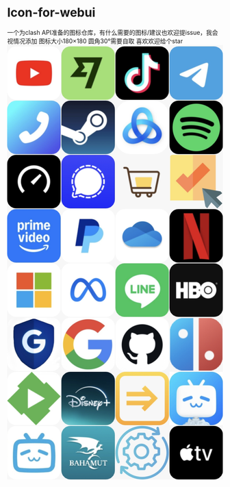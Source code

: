 # Icon-for-webui
一个为clash API准备的图标仓库，有什么需要的图标/建议也欢迎提issue，我会视情况添加
图标大小180×180
圆角30°需要自取
喜欢欢迎给个star
 ![电脑端](./Examples.jpg) 
